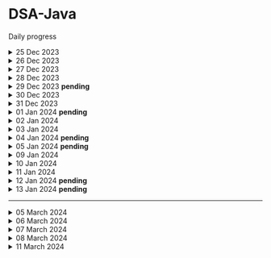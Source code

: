 # DSA-Java

Daily progress

<details>
  <summary>25 Dec 2023</summary>

- Check palindrome sum

</details>
<details>
  <summary>26 Dec 2023</summary>

- GCD / HCF (I used recursion before it's shared here :p)
- Armstrong numbers

</details>
<details>
  <summary>27 Dec 2023</summary>

- Print all divisors
- Is Prime or not

</details>
<details>
  <summary>28 Dec 2023</summary>

- Understand recursion by print somet…
- Print name N times using recursion
- Print 1 to N using recursion
- Print N to 1 using recursion
- Sum of first N numbers
- Factorial of N numbers
- Reverse an array
- is Palindrome
- fibonacci number

</details>
<details>
  <summary>29 Dec 2023 <b>pending</b></summary>

- learning Java collections (Stack, queue)

</details>
<details>
<summary>30 Dec 2023</summary>

- basic hashing
- frequency of a range
- also, missed my streak in codingstudio as i didn't solve one day :(

</details>
<details>
<summary>31 Dec 2023</summary>

- Started late and wrote incomplete solution

</details>  
<details>
<summary>
01 Jan 2024 <b>pending</b>
</summary>

- Find the highest/lowest frequency element
- selection sort
- Bubble Sort
- `Trying GCD of strings - couldn't solve yet`

</details>
<details>
<summary>02 Jan 2024</summary>

- Started with Easy array sums as I was short on time
- Largest element in array (O(n) approach )
- `second largest - trying rn`

</details>
<details>
<summary>03 Jan 2024</summary>

- second Min & Max elements in an array (O(n) approach)
- is array sorted
- remove duplicates from sorted array

</details>
<details>
<summary>04 Jan 2024 <b>pending</b></summary>

- Pair sum (easy array sum)

</details>
<details>
<summary>05 Jan 2024 <b>pending</b></summary>

- Pair sum (easy array sum)
  - Solved by naive method. 

</details>
<details>
<summary>09 Jan 2024</summary>

- Revise the previous progress

</details>
<details>
<summary>10 Jan 2024</summary>

- Sort 0,1,2
- Find duplicate

</details>
<details>
<summary>11 Jan 2024</summary>

- Find Unique

</details>
<details>
<summary>12 Jan 2024 <b>pending</b></summary>

- Hashmap implementation*

</details>
<details>
<summary>13 Jan 2024 <b>pending</b></summary>

- String palindrome
- First and last position of element in sorted array

</details>

-----
<details>
<summary>05 March 2024</summary>

- [Leetcode: Concatenate Arrays](https://leetcode.com/problems/concatenation-of-array)
- Learning Collections again :)
</details>
<details>
<summary>06 March 2024</summary>

- Practiced Basics of
  - Stacks
  - Queue
  - LinkedList
  - Deque
  - PriorityQueue
  - Comparators
  - Comparable
- Solved in naive way: [Build Array from Permutation](https://leetcode.com/problems/build-array-from-permutation/)
</details>
<details>
<summary>07 March 2024</summary>

- Solving: 
  - [Number of Good pairs](https://leetcode.com/problems/number-of-good-pairs/)
  - [Final Value after Operations](https://leetcode.com/problems/final-value-of-variable-after-performing-operations/)
</details>
<details>
<summary>08 March 2024</summary>

- Solving [Defang IP address](https://leetcode.com/problems/defanging-an-ip-address)
</details>

<details>
<summary>11 March 2024</summary>

- Solving [Find Words Containing Character](https://leetcode.com/problems/find-words-containing-character/)
</details>

